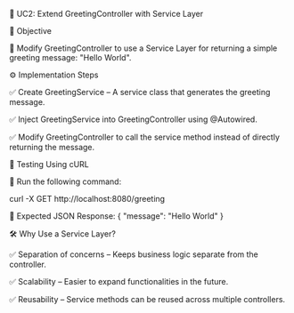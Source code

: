 🚀 UC2: Extend GreetingController with Service Layer

📌 Objective

🔹 Modify GreetingController to use a Service Layer for returning a simple greeting message: "Hello World".

⚙️ Implementation Steps

✅ Create GreetingService – A service class that generates the greeting message.

✅ Inject GreetingService into GreetingController using @Autowired.

✅ Modify GreetingController to call the service method instead of directly returning the message.

🔬 Testing Using cURL

📌 Run the following command:

curl -X GET http://localhost:8080/greeting

📌 Expected JSON Response:
{
"message": "Hello World"
}

🛠 Why Use a Service Layer?

✅ Separation of concerns – Keeps business logic separate from the controller.

✅ Scalability – Easier to expand functionalities in the future.

✅ Reusability – Service methods can be reused across multiple controllers.
